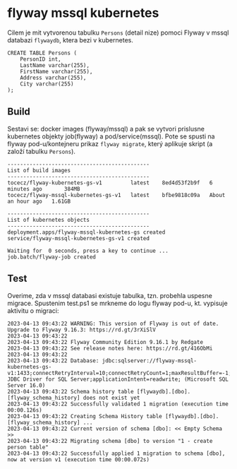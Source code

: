 # flyway mssql kubernetes
Cilem je mit vytvorenou tabulku ```Persons``` (detail nize) pomoci Flyway v mssql databazi ```flywaydb```, ktera bezi v kubernetes.

```
CREATE TABLE Persons (
    PersonID int,
    LastName varchar(255),
    FirstName varchar(255),
    Address varchar(255),
    City varchar(255)
);
```

## Build
Sestavi se: docker images (flyway/mssql) a pak se vytvori prislusne kubernetes objekty job(flyway) a pod/service(mssql). Pote se spusti na flyway pod-u/kontejneru prikaz ```flyway migrate```, který aplikuje skript (a založí tabulku ```Persons```).

```
---------------------------------------------
List of build images
---------------------------------------------
tocecz/flyway-kubernetes-gs-v1         latest    8ed4d53f2b9f   6 minutes ago       384MB
tocecz/flyway-mssql-kubernetes-gs-v1   latest    bfbe9818c09a   About an hour ago   1.61GB

---------------------------------------------
List of kubernetes objects
---------------------------------------------
deployment.apps/flyway-mssql-kubernetes-gs created
service/flyway-mssql-kubernetes-gs-v1 created

Waiting for  0 seconds, press a key to continue ...
job.batch/flyway-job created
```

## Test
Overime, zda v mssql databasi existuje tabulka, tzn. probehla uspesne migrace. Spustenim test.ps1 se mrkneme do logu flyway pod-u, kt. vypisuje aktivitu o migraci:

```
2023-04-13 09:43:22 WARNING: This version of Flyway is out of date. Upgrade to Flyway 9.16.3: https://rd.gt/3rXiSlV
2023-04-13 09:43:22 
2023-04-13 09:43:22 Flyway Community Edition 9.16.1 by Redgate
2023-04-13 09:43:22 See release notes here: https://rd.gt/416ObMi
2023-04-13 09:43:22 
2023-04-13 09:43:22 Database: jdbc:sqlserver://flyway-mssql-kubernetes-gs-v1:1433;connectRetryInterval=10;connectRetryCount=1;maxResultBuffer=-1;sendTemporalDataTypesAsStringForBulkCopy=true;delayLoadingLobs=true;useFmtOnly=false;useBulkCopyForBatchInsert=false;cancelQueryTimeout=-1;sslProtocol=TLS;jaasConfigurationName=SQLJDBCDriver;statementPoolingCacheSize=0;serverPreparedStatementDiscardThreshold=10;enablePrepareOnFirstPreparedStatementCall=false;fips=false;socketTimeout=0;authentication=NotSpecified;authenticationScheme=nativeAuthentication;xopenStates=false;sendTimeAsDatetime=true;replication=false;trustStoreType=JKS;trustServerCertificate=true;TransparentNetworkIPResolution=true;serverNameAsACE=false;sendStringParametersAsUnicode=true;selectMethod=direct;responseBuffering=adaptive;queryTimeout=-1;packetSize=8000;multiSubnetFailover=false;loginTimeout=15;lockTimeout=-1;lastUpdateCount=true;encrypt=true;disableStatementPooling=true;databaseName=flywaydb;columnEncryptionSetting=Disabled;applicationName=Microsoft JDBC Driver for SQL Server;applicationIntent=readwrite; (Microsoft SQL Server 16.0)
2023-04-13 09:43:22 Schema history table [flywaydb].[dbo].[flyway_schema_history] does not exist yet
2023-04-13 09:43:22 Successfully validated 1 migration (execution time 00:00.126s)
2023-04-13 09:43:22 Creating Schema History table [flywaydb].[dbo].[flyway_schema_history] ...
2023-04-13 09:43:22 Current version of schema [dbo]: << Empty Schema >>
2023-04-13 09:43:22 Migrating schema [dbo] to version "1 - create person table"
2023-04-13 09:43:22 Successfully applied 1 migration to schema [dbo], now at version v1 (execution time 00:00.072s)
```